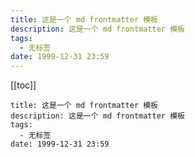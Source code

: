```yaml
---
title: 这是一个 md frontmatter 模板
description: 这是一个 md frontmatter 模板
tags:
  - 无标签
date: 1999-12-31 23:59
---
```


[[toc]]

```
title: 这是一个 md frontmatter 模板
description: 这是一个 md frontmatter 模板
tags:
  - 无标签
date: 1999-12-31 23:59
```

